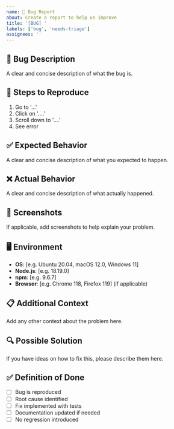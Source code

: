 ```yaml
---
name: 🐛 Bug Report
about: Create a report to help us improve
title: '[BUG] '
labels: ['bug', 'needs-triage']
assignees: ''
---
```


## 🐛 Bug Description
A clear and concise description of what the bug is.

## 🔄 Steps to Reproduce
1. Go to '...'
2. Click on '....'
3. Scroll down to '....'
4. See error

## ✅ Expected Behavior
A clear and concise description of what you expected to happen.

## ❌ Actual Behavior
A clear and concise description of what actually happened.

## 📸 Screenshots
If applicable, add screenshots to help explain your problem.

## 🖥️ Environment
- **OS**: [e.g. Ubuntu 20.04, macOS 12.0, Windows 11]
- **Node.js**: [e.g. 18.19.0]
- **npm**: [e.g. 9.6.7]
- **Browser**: [e.g. Chrome 118, Firefox 119] (if applicable)

## 📋 Additional Context
Add any other context about the problem here.

## 🔍 Possible Solution
If you have ideas on how to fix this, please describe them here.

## ✅ Definition of Done
- [ ] Bug is reproduced
- [ ] Root cause identified  
- [ ] Fix implemented with tests
- [ ] Documentation updated if needed
- [ ] No regression introduced